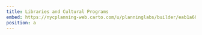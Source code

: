 ```yaml
---
title: Libraries and Cultural Programs
embed: https://nycplanning-web.carto.com/u/planninglabs/builder/eab1a602-225a-4d35-b4c3-472880801d8f/embed?state=%7B%22map%22%3A%7B%22ne%22%3A%5B40.701919090383136%2C-74.03154373168947%5D%2C%22sw%22%3A%5B40.76546147212545%2C-73.94708633422853%5D%2C%22center%22%3A%5B40.7336978669935%2C-73.989315032959%5D%2C%22zoom%22%3A14%7D%2C%22widgets%22%3A%7B%22937b8e2e-5a69-449b-be59-d5b12d21e0b1%22%3A%7B%22acceptedCategories%22%3A%5B%22LIBRARIES+AND+CULTURAL+PROGRAMS%22%5D%2C%22collapsed%22%3Atrue%7D%7D%7D
position: a
---
```

